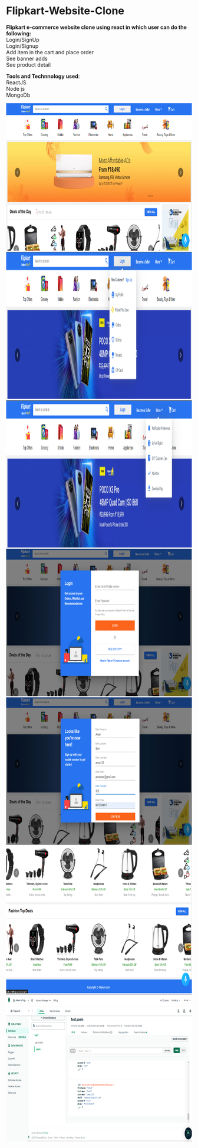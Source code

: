# Flipkart-Website-Clone

**Flipkart e-commerce website clone using react in which user can do the following:**<br>
Login/SignUp<br>
Login/Signup<br>
Add item in the cart and place order<br>
See banner adds<br>
See product detail<br>

**Tools and Technnology used**:<br>
ReactJS<br>
Node js<br>
MongoDb<br>



<img src="https://github.com/amansoni221010/Flipkart-Website-Clone/blob/master/Image/Image1.png" height="400" width="1000">
<img src="https://github.com/amansoni221010/Flipkart-Website-Clone/blob/master/Image/Image2.png" height="400" width="1000">
<img src="https://github.com/amansoni221010/Flipkart-Website-Clone/blob/master/Image/Image3.png" height="400" width="1000">
<img src="https://github.com/amansoni221010/Flipkart-Website-Clone/blob/master/Image/Image5Login.png" height="400" width="1000">
<img src="https://github.com/amansoni221010/Flipkart-Website-Clone/blob/master/Image/Image6signup.png" height="400" width="1000">
<img src="https://github.com/amansoni221010/Flipkart-Website-Clone/blob/master/Image/Image7footer.png" height="400" width="1000">
<img src="https://github.com/amansoni221010/Flipkart-Website-Clone/blob/master/Image/MongoDb.png" height="400" width="1000">
